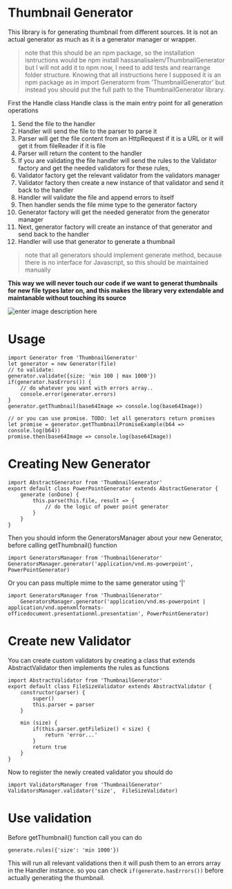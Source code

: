 

# Thumbnail Generator
This library is for generating thumbnail from different sources.
Iit is not an actual generator as much as it is a generator manager or wrapper.

> note that this should be an npm package, so the installation isntructions would be npm install hassanalisalem/ThumbnailGenerator
> but I will not add it to npm now, I need to add tests and rearrange folder structure.
> Knowing that all instructions here I supposed it is an npm package as in import Generatorm from 'ThumbnailGenerator'
> but instead you should put the full path to the ThumbnailGenerator library.

First the Handle class
Handle class is the main entry point for all generation operations

 1. Send the file to the handler
 2. Handler will send the file to the parser to parse it
 3. Parser will get the file content from an HttpRequest if it is a URL or it will get it from fileReader if it is file
 4. Parser will return the content to the handler
 5. If you are validating the file handler will send the rules to the Validator factory and get the needed validators for these rules,
 6. Validator factory get the relevant validator from the validators manager
 7. Validator factory then create a new instance of that validator and send it back to the handler
 8. Handler will validate the file and append errors to itself
 9. Then handler sends the file mime type to the generator factory
 10. Generator factory will get the needed generator from the generator manager
 11. Next, generator factory will create an instance of that generator and send back to the handler
 12. Handler will use that generator to generate a thumbnail

> note that all generators should implement generate method,
> because there is no interface for Javascript, so this should be maintained manually

**This way we will never touch our code if we want to generat thumbnails for new file types later on, and this makes the library very extendable and maintanable without touching its source**


![enter image description here](https://s3-eu-west-1.amazonaws.com/staging-wamda/diagram.png)


# Usage

    import Generator from 'ThumbnailGenerator'
    let generator = new Generator(file)
    // to validate:
    generator.validate({size: 'min 100 | max 1000'})
    if(generator.hasErrors()) {
	    // do whatever you want with errors array..
	    console.error(generator.errors)
	}
    generator.getThumbnail(base64Image => console.log(base64Image))
    
    // or you can use promise. TODO: let all generators return promises
    let promise = generator.getThumbnailPromiseExample(b64 => console.log(b64))
    promise.then(base64Image => console.log(base64Image))

# Creating New Generator

    import AbstractGenerator from 'ThumbnailGenerator'
    export default class PowerPointGenerator extends AbstractGenerator {
	    generate (onDone) {
		    this.parse(this.file, result => {
				// do the logic of power point generator
			}
		}
    }

Then you should inform the GeneratorsManager about your new Generator, before calling getThumbnail() function

    import GeneratorsManager from 'ThumbnailGenerator'
    GeneratorsManager.generator('application/vnd.ms-powerpoint', PowerPointGenerator)

Or you can pass multiple mime to the same generator using '|'

    import GeneratorsManager from 'ThumbnailGenerator'
        GeneratorsManager.generator('application/vnd.ms-powerpoint | application/vnd.openxmlformats-officedocument.presentationml.presentation', PowerPointGenerator)


# Create new Validator
You can create custom validators by creating a class that extends AbstractValidator then implements the rules as functions

    import AbstractValidator from 'ThumbnailGenerator'
    export default class FileSizeValidator extends AbstractValidator {
	    constructor(parser) {
		    super()
		    this.parser = parser
		}
		
    	min (size) {
    		if(this.parser.getFileSize() < size) {
	    		return 'error...'
    		}
    		return true
    	}
    }

Now to register the newly created validator you should do

    import ValidatorsManager from 'ThumbnailGenerator'
    ValidatorsManager.validator('size',  FileSizeValidator)


# Use validation
Before getThumbnail() function call you can do

    generate.rules({'size': 'min 1000'})
This will run all relevant validations then it will push them to an errors array in the Handler instance.
so you can check `if(generate.hasErrors())`  before actually generating the thumbnail.


